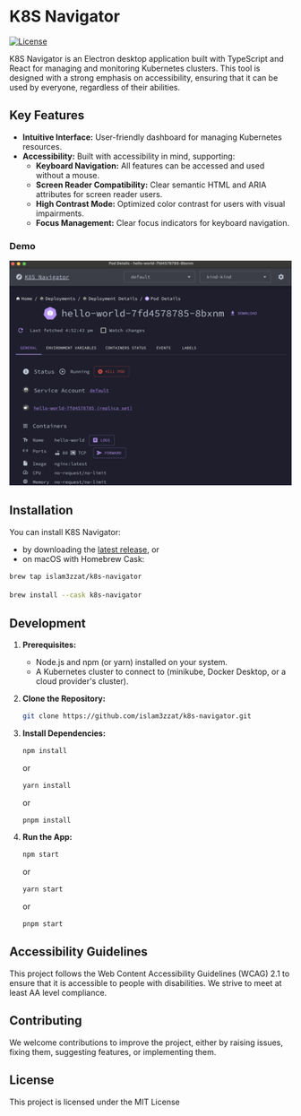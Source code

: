 # K8S Navigator

[![License](https://img.shields.io/badge/License-MIT-blue.svg)](https://opensource.org/licenses/MIT)

K8S Navigator is an Electron desktop application built with TypeScript and React for managing and monitoring Kubernetes clusters. This tool is designed with a strong emphasis on accessibility, ensuring that it can be used by everyone, regardless of their abilities.

## Key Features

- **Intuitive Interface:** User-friendly dashboard for managing Kubernetes resources.
- **Accessibility:** Built with accessibility in mind, supporting:
  - **Keyboard Navigation:** All features can be accessed and used without a mouse.
  - **Screen Reader Compatibility:** Clear semantic HTML and ARIA attributes for screen reader users.
  - **High Contrast Mode:** Optimized color contrast for users with visual impairments.
  - **Focus Management:** Clear focus indicators for keyboard navigation.

### Demo

<a href="https://youtu.be/bM6vmwOkjxE">
  <img src="https://github.com/islam3zzat/k8s-navigator/raw/main/assets/thumbnail.png" alt="Watch the video" width="600" />
</a>

## Installation

You can install K8S Navigator:

- by downloading the [latest release](https://github.com/islam3zzat/k8s-navigator/releases), or
- on macOS with Homebrew Cask:

```sh
brew tap islam3zzat/k8s-navigator

brew install --cask k8s-navigator
```

## Development

1. **Prerequisites:**
   - Node.js and npm (or yarn) installed on your system.
   - A Kubernetes cluster to connect to (minikube, Docker Desktop, or a cloud provider's cluster).
2. **Clone the Repository:**
   ```bash
   git clone https://github.com/islam3zzat/k8s-navigator.git
   ```
3. **Install Dependencies:**

   ```bash
   npm install
   ```

   or

   ```bash
   yarn install
   ```

   or

   ```bash
   pnpm install
   ```

4. **Run the App:**

   ```bash
   npm start
   ```

   or

   ```bash
   yarn start
   ```

   or

   ```bash
   pnpm start
   ```

## Accessibility Guidelines

This project follows the Web Content Accessibility Guidelines (WCAG) 2.1 to ensure that it is accessible to people with disabilities. We strive to meet at least AA level compliance.

## Contributing

We welcome contributions to improve the project, either by raising issues, fixing them, suggesting features, or implementing them.

## License

This project is licensed under the MIT License
